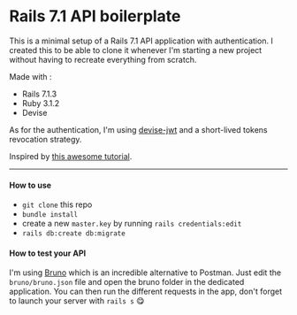 # Rails 7.1 API boilerplate

This is a minimal setup of a Rails 7.1 API application with authentication.
I created this to be able to clone it whenever I'm starting a new project without having to recreate everything from scratch.

Made with :

- Rails 7.1.3
- Ruby 3.1.2
- Devise

As for the authentication, I'm using [devise-jwt](https://github.com/waiting-for-dev/devise-jwt) and a short-lived tokens revocation strategy.

Inspired by [this awesome tutorial](https://dakotaleemartinez.com/tutorials/devise-jwt-api-only-mode-for-authentication/).

---

#### How to use

- `git clone` this repo
- `bundle install`
- create a new `master.key` by running `rails credentials:edit`
- `rails db:create db:migrate`

#### How to test your API

I'm using [Bruno](https://www.usebruno.com/) which is an incredible alternative to Postman. Just edit the `bruno/bruno.json` file and open the bruno folder in the dedicated application. 
You can then run the different requests in the app, don't forget to launch your server with `rails s` 😋
